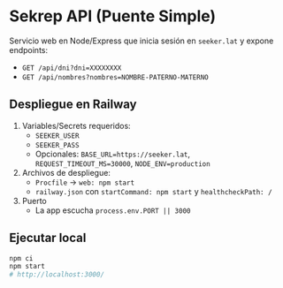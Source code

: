 # Sekrep API (Puente Simple)

Servicio web en Node/Express que inicia sesión en `seeker.lat` y expone endpoints:

- `GET /api/dni?dni=XXXXXXXX`
- `GET /api/nombres?nombres=NOMBRE-PATERNO-MATERNO`

## Despliegue en Railway

1. Variables/Secrets requeridos:
   - `SEEKER_USER`
   - `SEEKER_PASS`
   - Opcionales: `BASE_URL=https://seeker.lat`, `REQUEST_TIMEOUT_MS=30000`, `NODE_ENV=production`
2. Archivos de despliegue:
   - `Procfile` → `web: npm start`
   - `railway.json` con `startCommand: npm start` y `healthcheckPath: /`
3. Puerto
   - La app escucha `process.env.PORT || 3000`

## Ejecutar local

```bash
npm ci
npm start
# http://localhost:3000/
```

